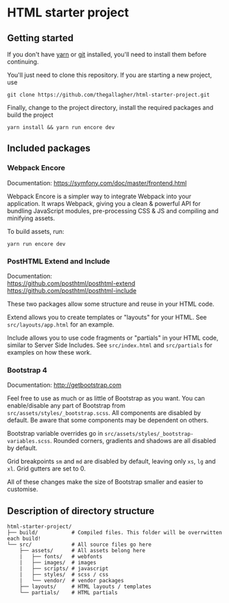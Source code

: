 # HTML starter project

## Getting started

If you don't have [yarn](https://yarnpkg.com/en/docs/install) or [git](https://git-scm.com/downloads)
installed, you'll need to install them before continuing.

You'll just need to clone this repository. If you are starting a new project, use

    git clone https://github.com/thegallagher/html-starter-project.git
    
Finally, change to the project directory, install the required packages and build the project

    yarn install && yarn run encore dev

## Included packages

### Webpack Encore

Documentation: https://symfony.com/doc/master/frontend.html

Webpack Encore is a simpler way to integrate Webpack into your application.
It wraps Webpack, giving you a clean & powerful API for bundling JavaScript modules,
pre-processing CSS & JS and compiling and minifying assets.

To build assets, run:

    yarn run encore dev


### PostHTML Extend and Include

Documentation:  
https://github.com/posthtml/posthtml-extend  
https://github.com/posthtml/posthtml-include

These two packages allow some structure and reuse in your HTML code.

Extend allows you to create templates or "layouts" for your HTML.
See `src/layouts/app.html` for an example.

Include allows you to use code fragments or "partials" in your HTML code, similar to Server Side Includes.
See `src/index.html` and `src/partials` for examples on how these work.

### Bootstrap 4
Documentation: http://getbootstrap.com

Feel free to use as much or as little of Bootstrap as you want.
You can enable/disable any part of Bootstrap from `src/assets/styles/_bootstrap.scss`.
All components are disabled by default. Be aware that some components may be dependent on others.

Bootstrap variable overrides go in `src/assets/styles/_bootstrap-variables.scss`.
Rounded corners, gradients and shadows are all disabled by default.

Grid breakpoints `sm` and `md` are disabled by default, leaving only `xs`, `lg` and `xl`.
Grid gutters are set to 0.

All of these changes make the size of Bootstrap smaller and easier to customise.

## Description of directory structure

    html-starter-project/
    ├── build/           # Compiled files. This folder will be overrwitten each build!
    └── src/             # All source files go here
        ├── assets/      # All assets belong here
        |   ├── fonts/   # webfonts
        |   ├── images/  # images
        |   ├── scripts/ # javascript
        |   ├── styles/  # scss / css
        |   └── vendor/  # vendor packages
        ├── layouts/     # HTML layouts / templates
        └── partials/    # HTML partials


